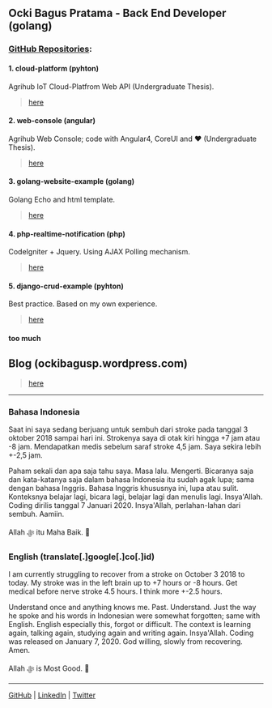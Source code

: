 ## Ocki Bagus Pratama - Back End Developer (golang)

### [GitHub Repositories](https://github.com/ockibagusp?tab=repositories):

#### 1. cloud-platform (pyhton)
  Agrihub IoT Cloud-Platfrom Web API (Undergraduate Thesis). 

  >  [here](https://github.com/ockibagusp/cloud-platform)
  
#### 2. web-console (angular)
  Agrihub Web Console; code with Angular4, CoreUI and ❤ (Undergraduate Thesis). 

  >  [here](https://github.com/ockibagusp/web-console)
  
#### 3. golang-website-example (golang)
  Golang Echo and html template.

  >  [here](https://github.com/ockibagusp/golang-website-example)

#### 4. php-realtime-notification (php)
  CodeIgniter + Jquery. Using AJAX Polling mechanism. 

  >  [here](https://github.com/ockibagusp/php-realtime-notification)

#### 5. django-crud-example (pyhton)
  Best practice. Based on my own experience. 

  >  [here](https://github.com/ockibagusp/django-crud-example)

#### too much


## Blog (ockibagusp.wordpress.com)

> [here](https://ockibagusp.wordpress.com/)

---
### Bahasa Indonesia
Saat ini saya sedang berjuang untuk sembuh dari stroke pada tanggal 3 oktober 2018 sampai hari ini. Strokenya saya di otak kiri hingga +7 jam atau -8 jam. Mendapatkan medis sebelum saraf stroke 4,5 jam. Saya sekira lebih +-2,5 jam.

Paham sekali dan apa saja tahu saya. Masa lalu. Mengerti. Bicaranya saja dan kata-katanya saja dalam bahasa Indonesia itu sudah agak lupa; sama dengan bahasa Inggris. Bahasa Inggris khususnya ini, lupa atau sulit. Konteksnya belajar lagi, bicara lagi, belajar lagi dan menulis lagi. Insya'Allah.
Coding dirilis tanggal 7 Januari 2020.
Insya'Allah, perlahan-lahan dari sembuh. Aamiin.

Allah ﷻ itu Maha Baik. 🙂

### English (translate[.]google[.]co[.]id)
I am currently struggling to recover from a stroke on October 3 2018 to today. My stroke was in the left brain up to +7 hours or -8 hours. Get medical before nerve stroke 4.5 hours. I think more +-2.5 hours.

Understand once and anything knows me. Past. Understand. Just the way he spoke and his words in Indonesian were somewhat forgotten; same with English. English especially this, forgot or difficult. The context is learning again, talking again, studying again and writing again. Insya'Allah.
Coding was released on January 7, 2020.
God willing, slowly from recovering. Amen.

Allah ﷻ is Most Good. 🙂

---
[GitHub](https://github.com/ockibagusp) | [LinkedIn](https://www.linkedin.com/in/ockibagusp) | [Twitter](https://twitter.com/ockibagusp)
